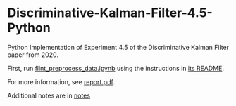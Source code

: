 # Discriminative-Kalman-Filter-4.5-Python
Python Implementation of Experiment 4.5 of the Discriminative Kalman Filter paper from 2020.

First, run [flint_preprocess_data.ipynb](flint-data-preprocessing/flint_preprocess_data.ipynb) using the instructions in [its README](flint-data-preprocessing/README.md).

For more information, see [report.pdf](report.pdf).

Additional notes are in [notes](notes)
